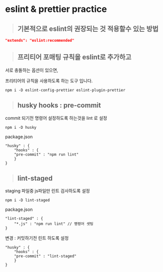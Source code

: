# **eslint & prettier practice**




>## 기본적으로 eslint의 권장되는 것 적용할수 있는 방법

```json
"extends": "eslint:recommended"
```


>## 프리티어 포매팅 규칙을 eslint로 추가하고

서로 충돌하는 옵션이 있으면,

프리티어의 규칙을 사용하도록 하는 도구 입니다.

```
npm i -D eslint-config-prettier eslint-plugin-prettier
```

>## husky hooks : pre-commit

commit 되기전 명령어 설정하도록 하는것을 lint 로 설정
```
npm i -D husky
```

package.json
```
"husky" : {
    "hooks" : {
    "pre-commit" : "npm run lint"
    }
}
```

>## lint-staged 
staging 파일중 js파일만 린트 검사하도록 설정
```
npm i -D lint-staged
```

package.json
```
"lint-staged" : {
    "*.js" : "npm run lint" // 명령어 셋팅
}
```
변경 : 커밋하기전 린트 하도록 설정
```
"husky" : {
    "hooks" : {
    "pre-commit" : "lint-staged"
    }
}
```